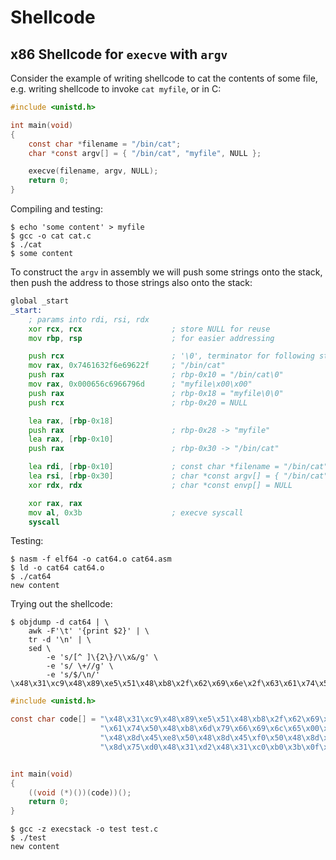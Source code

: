 # Shellcode

## x86 Shellcode for `execve` with `argv`

Consider the example of writing shellcode to cat the contents of some file,
e.g. writing shellcode to invoke `cat myfile`, or in C:

```C
#include <unistd.h>

int main(void)
{
    const char *filename = "/bin/cat";
    char *const argv[] = { "/bin/cat", "myfile", NULL };

    execve(filename, argv, NULL);
    return 0;
}
```

Compiling and testing:

```
$ echo 'some content' > myfile
$ gcc -o cat cat.c
$ ./cat
$ some content
```

To construct the `argv` in assembly we will push some strings onto the stack,
then push the address to those strings also onto the stack:

```asm
global _start
_start:
    ; params into rdi, rsi, rdx
    xor rcx, rcx                    ; store NULL for reuse
    mov rbp, rsp                    ; for easier addressing

    push rcx                        ; '\0', terminator for following string
    mov rax, 0x7461632f6e69622f     ; "/bin/cat"
    push rax                        ; rbp-0x10 = "/bin/cat\0"
    mov rax, 0x000656c6966796d      ; "myfile\x00\x00"
    push rax                        ; rbp-0x18 = "myfile\0\0"
    push rcx                        ; rbp-0x20 = NULL

    lea rax, [rbp-0x18]
    push rax                        ; rbp-0x28 -> "myfile"
    lea rax, [rbp-0x10]
    push rax                        ; rbp-0x30 -> "/bin/cat"

    lea rdi, [rbp-0x10]             ; const char *filename = "/bin/cat"
    lea rsi, [rbp-0x30]             ; char *const argv[] = { "/bin/cat", "myfile", NULL }
    xor rdx, rdx                    ; char *const envp[] = NULL

    xor rax, rax
    mov al, 0x3b                    ; execve syscall
    syscall
```

Testing:

```
$ nasm -f elf64 -o cat64.o cat64.asm
$ ld -o cat64 cat64.o
$ ./cat64
new content
```

Trying out the shellcode:

```
$ objdump -d cat64 | \
    awk -F'\t' '{print $2}' | \
    tr -d '\n' | \
    sed \
        -e 's/[^ ]\{2\}/\\x&/g' \
        -e 's/ \+//g' \
        -e 's/$/\n/'
\x48\x31\xc9\x48\x89\xe5\x51\x48\xb8\x2f\x62\x69\x6e\x2f\x63\x61\x74\x50\x48\xb8\x6d\x79\x66\x69\x6c\x65\x00\x00\x50\x51\x48\x8d\x45\xe8\x50\x48\x8d\x45\xf0\x50\x48\x8d\x7d\xf0\x48\x8d\x75\xd0\x48\x31\xd2\x48\x31\xc0\xb0\x3b\x0f\x05
```

```C
#include <unistd.h>

const char code[] = "\x48\x31\xc9\x48\x89\xe5\x51\x48\xb8\x2f\x62\x69\x6e\x2f\x63"
                    "\x61\x74\x50\x48\xb8\x6d\x79\x66\x69\x6c\x65\x00\x00\x50\x51"
                    "\x48\x8d\x45\xe8\x50\x48\x8d\x45\xf0\x50\x48\x8d\x7d\xf0\x48"
                    "\x8d\x75\xd0\x48\x31\xd2\x48\x31\xc0\xb0\x3b\x0f\x05";


int main(void)
{
    ((void (*)())(code))();
    return 0;
}
```

```
$ gcc -z execstack -o test test.c
$ ./test
new content
```
